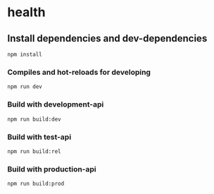 # health

## Install dependencies and dev-dependencies
```
npm install
```

### Compiles and hot-reloads for developing
```
npm run dev
```

### Build with development-api
```
npm run build:dev
```

### Build with test-api
```
npm run build:rel
```

### Build with production-api
```
npm run build:prod
```


